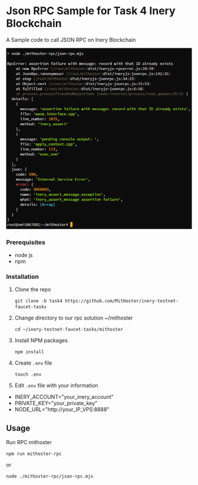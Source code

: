 # Json RPC Sample for Task 4 Inery Blockchain
A Sample code to call JSON RPC on Inery Blockchain

![](images/mithoster.png)

### Prerequisites

- node js
- npm

### Installation

1. Clone the repo

   ```
   git clone -b task4 https://github.com/MitHoster/inery-testnet-faucet-tasks
   ```

2. Change directory to our rpc solution ~/mithoster

   ```
   cd ~/inery-testnet-faucet-tasks/mithoster
   ```

3. Install NPM packages

   ```
   npm install
   ```

4. Create `.env` file

   ```
   touch .env
   ```

5. Edit ```.env``` file with your information

- INERY_ACCOUNT="your_inery_account"
- PRIVATE_KEY="your_private_key"
- NODE_URL="http://your_IP_VPS:8888"

## Usage

Run RPC mithoster

```
npm run mithoster-rpc
```
or
```
node ./mithoster-rpc/json-rpc.mjs
```
